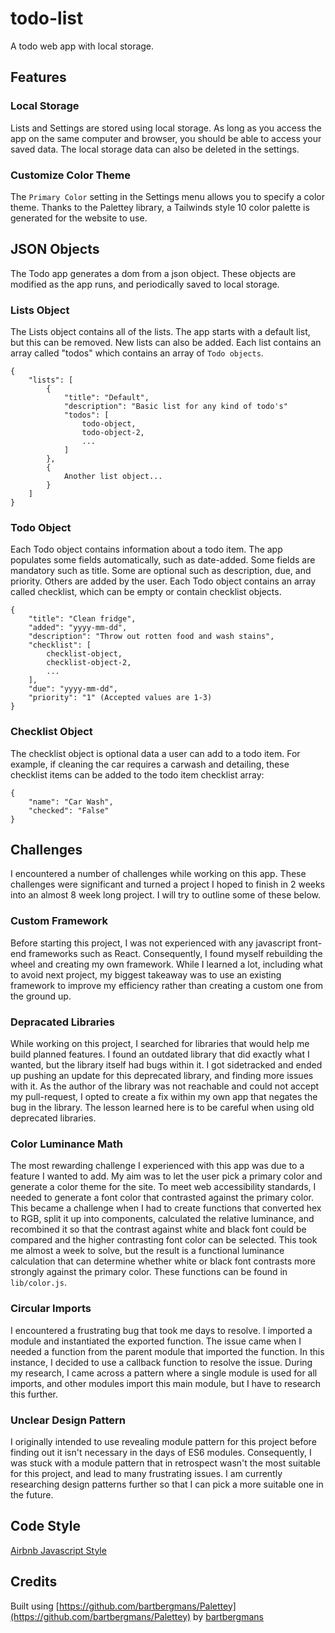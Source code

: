 # todo-list

A todo web app with local storage.

## Features

### Local Storage

Lists and Settings are stored using local storage. As long as you access the app on the same computer and browser, you should be able to access your saved data. The local storage data can also be deleted in the settings.

### Customize Color Theme

The `Primary Color` setting in the Settings menu allows you to specify a color theme. Thanks to the Palettey library, a Tailwinds style 10 color palette is generated for the website to use. 

## JSON Objects

The Todo app generates a dom from a json object. These objects are modified as the app runs, and periodically saved to local storage. 

### Lists Object

The Lists object contains all of the lists. The app starts with a default list, but this can be removed. New lists can also be added. Each list contains an array called "todos" which contains an array of `Todo objects`.

```
{
    "lists": [
        {
            "title": "Default",
            "description": "Basic list for any kind of todo's"
            "todos": [
                todo-object, 
                todo-object-2,
                ...
            ]
        },
        {
            Another list object...
        }
    ]
}
```

### Todo Object

Each Todo object contains information about a todo item. The app populates some fields automatically, such as date-added. Some fields are mandatory such as title. Some are optional such as description, due, and priority. Others are added by the user. Each Todo object contains an array called checklist, which can be empty or contain checklist objects.

```
{
    "title": "Clean fridge",
    "added": "yyyy-mm-dd",
    "description": "Throw out rotten food and wash stains",
    "checklist": [
        checklist-object,
        checklist-object-2,
        ...
    ],
    "due": "yyyy-mm-dd",
    "priority": "1" (Accepted values are 1-3)
}
```

### Checklist Object

The checklist object is optional data a user can add to a todo item. For example, if cleaning the car requires a carwash and detailing, these checklist items can be added to the todo item checklist array:

```
{
    "name": "Car Wash",
    "checked": "False"
}
```

## Challenges

I encountered a number of challenges while working on this app. These challenges were significant and turned a project I hoped to finish in 2 weeks into an almost 8 week long project. I will try to outline some of these below. 

### Custom Framework

Before starting this project, I was not experienced with any javascript front-end frameworks such as React. Consequently, I found myself rebuilding the wheel and creating my own framework. While I learned a lot, including what to avoid next project, my biggest takeaway was to use an existing framework to improve my efficiency rather than creating a custom one from the ground up.

### Depracated Libraries

While working on this project, I searched for libraries that would help me build planned features. I found an outdated library that did exactly what I wanted, but the library itself had bugs within it. I got sidetracked and ended up pushing an update for this deprecated library, and finding more issues with it. As the author of the library was not reachable and could not accept my pull-request, I opted to create a fix within my own app that negates the bug in the library. The lesson learned here is to be careful when using old deprecated libraries. 

### Color Luminance Math

The most rewarding challenge I experienced with this app was due to a feature I wanted to add. My aim was to let the user pick a primary color and generate a color theme for the site. To meet web accessibility standards, I needed to generate a font color that contrasted against the primary color. This became a challenge when I had to create functions that converted hex to RGB, split it up into components, calculated the relative luminance, and recombined it so that the contrast against white and black font could be compared and the higher contrasting font color can be selected. This took me almost a week to solve, but the result is a functional luminance calculation that can determine whether white or black font contrasts more strongly against the primary color. These functions can be found in `lib/color.js`.

### Circular Imports

I encountered a frustrating bug that took me days to resolve. I imported a module and instantiated the exported function. The issue came when I needed a function from the parent module that imported the function. In this instance, I decided to use a callback function to resolve the issue. During my research, I came across a pattern where a single module is used for all imports, and other modules import this main module, but I have to research this further.

### Unclear Design Pattern

I originally intended to use revealing module pattern for this project before finding out it isn't necessary in the days of ES6 modules. Consequently, I was stuck with a module pattern that in retrospect wasn't the most suitable for this project, and lead to many frustrating issues. I am currently researching design patterns further so that I can pick a more suitable one in the future. 

## Code Style

[Airbnb Javascript Style](https://airbnb.io/javascript/)

## Credits

Built using [https://github.com/bartbergmans/Palettey](https://github.com/bartbergmans/Palettey) by [bartbergmans](https://github.com/bartbergmans)